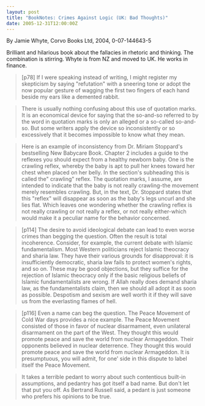 ```yaml
---
layout: post
title: "BookNotes: Crimes Against Logic (UK: Bad Thoughts)"
date: 2005-12-31T12:00:00Z
---
```

By Jamie Whyte, Corvo Books Ltd, 2004, 0-07-144643-5

Brilliant and hilarious book about the fallacies in rhetoric and
thinking.  The combination is stirring.   Whyte is from NZ and moved
to UK.  He works in finance.


> [p78] If I were speaking instead of writing, I might register my
> skepticism by saying "refutation" with a sneering tone or adopt the
> now popular gesture of wagging the first two fingers of each hand
> beside my ears like a demented rabbit.



> There is usually nothing confusing about this use of quotation
> marks. It is an economical device for saying that the so-and-so
> referred to by the word in quotation marks is only an alleged or a
> so-called so-and-so. But some writers apply the device so
> inconsistently or so excessively that it becomes impossible to know
> what they mean.



> Here is an example of inconsistency from Dr. Miriam Stoppard's
> bestselling New Babycare Book. Chapter 2 includes a guide to the
> reflexes you should expect from a healthy newborn baby. One is the
> crawling reflex, whereby the baby is apt to pull her knees toward her
> chest when placed on her belly. In the section's subheading this is
> called the" crawling" reflex. The quotation marks, I assume, are
> intended to indicate that the baby is not really crawling-the movement
> merely resembles crawling. But, in the text, Dr. Stoppard states that
> this "reflex" will disappear as soon as the baby's legs uncurl and she
> lies flat. Which leaves one wondering whether the crawling reflex is
> not really crawling or not really a reflex, or not really either-which
> would make it a peculiar name for the behavior concerned.



> [p114] The desire to avoid ideological debate can lead to even worse
> crimes than begging the question. Often the result is total
> incoherence. Consider, for example, the current debate with Islamic
> fundamentalism. Most Western politicians reject Islamic theocracy and
> sharia law. They have their various grounds for disapproval: it is
> insufficiently democratic, sharia law fails to protect women's rights,
> and so on. These may be good objections, but they suffice for the
> rejection of Islamic theocracy only if the basic religious beliefs of
> Islamic fundamentalists are wrong. If Allah really does demand sharia
> law, as the fundamentalists claim, then we should all adopt it as soon
> as possible. Despotism and sexism are well worth it if they will save
> us from the everlasting flames of hell.



> [p116] Even a name can beg the question. The Peace Movement of Cold
> War days provides a nice example. The Peace Movement consisted of
> those in favor of nuclear disarmament, even unilateral disarmament on
> the part of the West. They thought this would promote peace and save
> the world from nuclear Armageddon. Their opponents believed in nuclear
> deterrence. They thought this would promote peace and save the world
> from nuclear Armageddon. It is presumptuous, you will admit, for one'
> side in this dispute to label itself the Peace Movement.



> It takes a terrible pedant to worry about such contentious built-in
> assumptions, and pedantry has got itself a bad name. But don't let
> that put you off. As Bertrand Russell said, a pedant is just someone
> who prefers his opinions to be true.
> 



